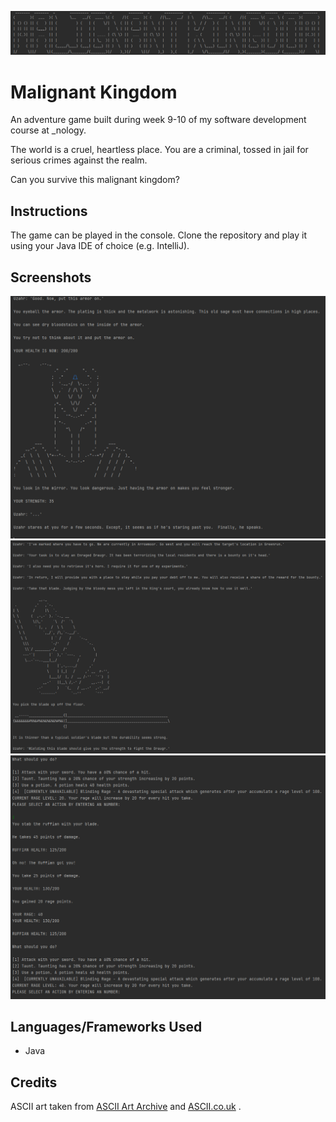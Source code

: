 ﻿![alt text](./readme_head.png)

# Malignant Kingdom

An adventure game built during week 9-10 of my software development course at _nology. 

The world is a cruel, heartless place. You are a criminal, tossed in jail for serious crimes against the realm.

Can you survive this malignant kingdom? 

## Instructions

The game can be played in the console. Clone the repository and play it using your Java IDE of choice (e.g. IntelliJ).

## Screenshots 

![alt text](./readme_content.png)
![alt text](./readme_content_2.png)
![alt text](./readme_content_3.png)

## Languages/Frameworks Used

* Java

## Credits

ASCII art taken from [ASCII Art Archive](https://www.asciiart.eu/) and [ASCII.co.uk](https://ascii.co.uk/art) .
